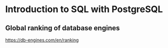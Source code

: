 # Introduction to SQL with PostgreSQL

## Global ranking of database engines
https://db-engines.com/en/ranking
